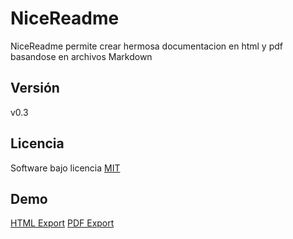 NiceReadme
==========

NiceReadme permite crear hermosa documentacion en html y pdf basandose en archivos Markdown

Versión
-------
v0.3

Licencia
-------
Software bajo licencia [MIT](http://opensource.org/licenses/mit-license.php)

Demo
----

[HTML Export](http://mostofreddy.github.io/sesy/)
[PDF Export](http://mostofreddy.github.io/sesy/download/sesy.pdf)

